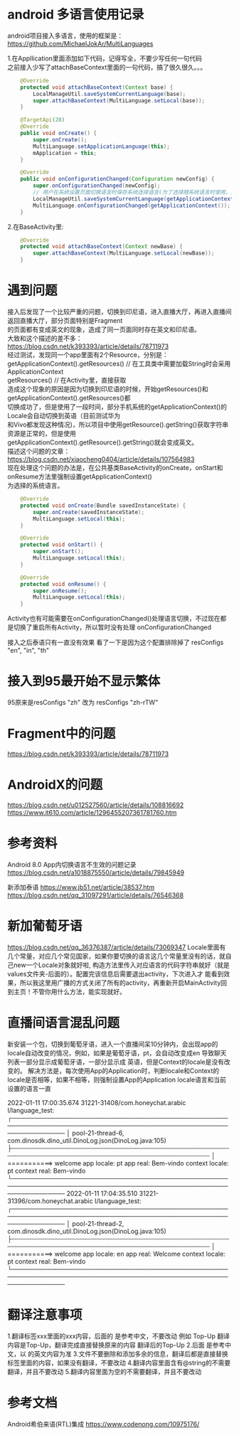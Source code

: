 # android 多语言使用记录  
android项目接入多语言，使用的框架是：https://github.com/MichaelJokAr/MultiLanguages  

1.在Appllication里面添加如下代码，记得写全，不要少写任何一句代码  
之前接入少写了attachBaseContext里面的一句代码，搞了很久很久。。。  
```Java
    @Override
    protected void attachBaseContext(Context base) {
        LocalManageUtil.saveSystemCurrentLanguage(base);
        super.attachBaseContext(MultiLanguage.setLocal(base));
    }

    @TargetApi(28)
    @Override
    public void onCreate() {
        super.onCreate();
        MultiLanguage.setApplicationLanguage(this);
        mApplication = this;
    }

    @Override
    public void onConfigurationChanged(Configuration newConfig) {
        super.onConfigurationChanged(newConfig);
        // 用户在系统设置页面切换语言时保存系统选择语言(为了选择随系统语言时使用，如果不保存，切换语言后就拿不到了）
        LocalManageUtil.saveSystemCurrentLanguage(getApplicationContext(), newConfig);
        MultiLanguage.onConfigurationChanged(getApplicationContext());
    }
```
2.在BaseActivity里:  
```Java
    @Override
    protected void attachBaseContext(Context newBase) {
        super.attachBaseContext(MultiLanguage.setLocal(newBase));
    }
```

# 遇到问题  
接入后发现了一个比较严重的问题，切换到印尼语，进入直播大厅，再进入直播间返回直播大厅，部分页面特别是Fragment  
的页面都有变成英文的现象，造成了同一页面同时存在英文和印尼语。  
大致和这个描述的差不多：https://blog.csdn.net/k393393/article/details/78711973  
经过测试，发现同一个app里面有2个Resource，分别是：  
getApplicationContext().getResources() // 在工具类中需要加载String时会采用ApplicationContext  
getResources() // 在Activity里，直接获取  
造成这个现象的原因是因为切换到印尼语的时候，开始getResources()和getApplicationContext().getResources()都  
切换成功了，但是使用了一段时间，部分手机系统的getApplicationContext()的Locale会自动切换到英语（目前测试华为  
和Vivo都发现这种情况)，所以项目中使用getResource().getString()获取字符串资源是正常的，但是使用  
getApplicationContext().getResource().getString()就会变成英文。  
描述这个问题的文章：https://blog.csdn.net/xiaocheng0404/article/details/107564983  
现在处理这个问题的办法是，在公共基类BaseActivity的onCreate，onStart和onResume方法里强制设置getApplicationContext()  
为选择的系统语言。  
```Java
    @Override
    protected void onCreate(Bundle savedInstanceState) {
        super.onCreate(savedInstanceState);
        MultiLanguage.setLocal(this);
    }

    @Override
    protected void onStart() {
        super.onStart();
        MultiLanguage.setLocal(this);
    }

    @Override
    protected void onResume() {
        super.onResume();
        MultiLanguage.setLocal(this);
    }
```
Activity也有可能需要在onConfigurationChanged()处理语言切换，不过现在都是切换了重启所有Activity，所以暂时没有处理
onConfigurationChanged

接入之后泰语只有一直没有效果
看了一下是因为这个配置排除掉了
        resConfigs "en", "in", "th"

# 接入到95最开始不显示繁体
95原来是resConfigs "zh"
改为
resConfigs "zh-rTW"

# Fragment中的问题  
https://blog.csdn.net/k393393/article/details/78711973  

# AndroidX的问题  
https://blog.csdn.net/u012527560/article/details/108816692  
https://www.it610.com/article/1296455207361781760.htm  

# 参考资料
Android 8.0 App内切换语言不生效的问题记录
https://blog.csdn.net/a1018875550/article/details/79845949

新添加泰语
https://www.jb51.net/article/38537.htm
https://blog.csdn.net/qq_31097291/article/details/76546368

# 新加葡萄牙语
https://blog.csdn.net/qq_36376387/article/details/73069347
Locale里面有几个常量，对应几个常见国家，如果你要切换的语言这几个常量里没有的话，就自己new一个Locale对象就好啦,
构造方法里传入对应语言的代码字符串就好（就是values文件夹-后面的）。配置完该信息后需要退出activity，下次进入才
能看到效果，所以我这里用广播的方式关闭了所有的activity，再重新开启MainActivity回到主页！不管你用什么方法，能实现就好。

# 直播间语言混乱问题
新安装一个包，切换到葡萄牙语，进入一个直播间呆10分钟内，会出现app的locale自动改变的情况，例如，如果是葡萄牙语，pt，会自动改变成en
导致聊天列表一部分显示成葡萄牙语，一部分显示成 英语，但是Context的locale是没有改变的。
解决方法是，每次使用App的Application时，判断locale和Context的locale是否相等，如果不相等，则强制设置App的Application locale语言和当前设置的语言一直

2022-01-11 17:00:35.674 31221-31408/com.honeychat.arabic I/language_test:  
    ┌────────────────────────────────────────────────────────────────────────────────────────────────────────────────
    │ pool-21-thread-6, com.dinosdk.dino_util.DinoLog.json(DinoLog.java:105)
    ├┄┄┄┄┄┄┄┄┄┄┄┄┄┄┄┄┄┄┄┄┄┄┄┄┄┄┄┄┄┄┄┄┄┄┄┄┄┄┄┄┄┄┄┄┄┄┄┄┄┄┄┄┄┄┄┄┄┄┄┄┄┄┄┄┄┄┄┄┄┄┄┄┄┄┄┄┄┄┄┄┄┄┄┄┄┄┄┄┄┄┄┄┄┄┄┄┄┄┄┄┄┄┄┄┄┄┄┄┄┄┄┄
    │ ===========> welcome app locale: pt   app real: Bem-vindo    context locale: pt   context real: Bem-vindo 
    └────────────────────────────────────────────────────────────────────────────────────────────────────────────────
2022-01-11 17:04:35.510 31221-31396/com.honeychat.arabic I/language_test:  
    ┌────────────────────────────────────────────────────────────────────────────────────────────────────────────────
    │ pool-21-thread-2, com.dinosdk.dino_util.DinoLog.json(DinoLog.java:105)
    ├┄┄┄┄┄┄┄┄┄┄┄┄┄┄┄┄┄┄┄┄┄┄┄┄┄┄┄┄┄┄┄┄┄┄┄┄┄┄┄┄┄┄┄┄┄┄┄┄┄┄┄┄┄┄┄┄┄┄┄┄┄┄┄┄┄┄┄┄┄┄┄┄┄┄┄┄┄┄┄┄┄┄┄┄┄┄┄┄┄┄┄┄┄┄┄┄┄┄┄┄┄┄┄┄┄┄┄┄┄┄┄┄
    │ ===========> welcome app locale: en   app real: Welcome    context locale: pt   context real: Bem-vindo 
    └────────────────────────────────────────────────────────────────────────────────────────────────────────────────



# 翻译注意事项
1.翻译标签<string>xxx</string>里面的xxx内容，后面的 <!-- --> 是参考中文，不要改动
例如 <string name="dino_common_charge">Top-Up</string> <!-- 充值 -->
翻译内容是Top-Up，翻译完成直接替换原来的内容
<string name="dino_common_charge">翻译后的Top-Up</string> <!-- 充值 -->
2.后面<!-- --> 是参考中文，以<string> </string>的英文内容为准
3.文件不要删除和添加多余的信息，翻译后都是直接替换<string> </string>标签里面的内容，如果没有翻译，不要改动
4.翻译内容里面含有@string的不需要翻译，并且不要改动
5.翻译内容里面为空的不需要翻译，并且不要改动

# 参考文档
Android希伯来语(RTL)集成
https://www.codenong.com/10975176/











